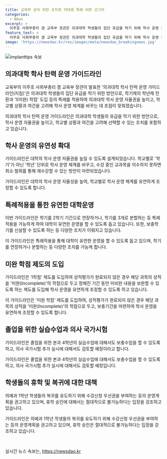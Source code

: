 ```yaml
---
title: 교육부 공익 위한 조치로 의대생 특혜 비판 선그어
categories:
  - News
excerpt: >
  이주호 사회부총리 겸 교육부 장관은 의과대학 학생들의 집단 유급을 막기 위해 학사 운영 가이드라인을 발표하고, 특례를 적용하여 F학점을 받더라도 보충수업을 통해 진급 가능하게 했다. 교육부는 대학의 학사 운영 자율권을 높이는데 초점을 맞추었으며, 의료 인력 수급 차질을 방지하고자 특례를 적용하고 있다. 하지만 의대생들의 실질적인 복귀와 수업 운영에는 미지수가 많은 상황이라는 지적이 있다. 또한, 교육부는 의예과 1학년 교과목에 대한 운영계획 수립을 권고하는 등 의대생들의 휴학 문제에 대한 입장을 재차 강조했다.
feature_text: >
  이주호 사회부총리 겸 교육부 장관은 의과대학 학생들의 집단 유급을 막기 위해 학사 운영 가이드라인을 발표하고, 특례를 적용하여 F학점을 받더라도 보충수업을 통해 진급 가능하게 했다. 교육부는 대학의 학사 운영 자율권을 높이는데 초점을 맞추었으며, 의료 인력 수급 차질을 방지하고자 특례를 적용하고 있다. 하지만 의대생들의 실질적인 복귀와 수업 운영에는 미지수가 많은 상황이라는 지적이 있다. 또한, 교육부는 의예과 1학년 교과목에 대한 운영계획 수립을 권고하는 등 의대생들의 휴학 문제에 대한 입장을 재차 강조했다.
image: 'https://newsdao.kr/res/images/meta/newsdao_breakingnews.jpg'
---
```


<p><img src="https://newsdao.kr/res/images/meta/newsdao_breakingnews.jpg" alt="implanttips 속보" /></p>

<h2 data-ke-size="size26">의과대학 학사 탄력 운영 가이드라인</h2>

<p>교육부의 이주호 사회부총리 겸 교육부 장관이 발표한 '의과대학 학사 탄력 운영 가이드라인(지침)'은 의과대학 학생들의 집단 유급을 막기 위한 방안으로, 학기제의 학년제 전환과 'I(미완) 학점' 도입 등의 특례를 적용하여 의과대학 학사 운영 자율권을 높이고, 학교별 상황과 여건을 고려해 학사 운영 체계를 바꾸는 데 초점이 맞춰졌습니다.</p>

<p data-ke-size="size16">의과대학 학사 탄력 운영 가이드라인은 의과대학 학생들의 유급을 막기 위한 방안으로, 학사 운영 자율권을 높이고, 학교별 상황과 여건을 고려해 선택할 수 있는 조치를 포함하고 있습니다.</p>

<h2 data-ke-size="size24">학사 운영의 유연성 확대</h2>

<p>가이드라인은 대학의 학사 운영 자율권을 높일 수 있도록 설계되었습니다. 학교별로 '학기'가 아닌 '학년' 단위로 학사 운영 체계를 바꾸고, 수강 중인 교과목을 이수하지 못하면 취소·철회를 통해 재수강할 수 있는 방안이 마련되었습니다.</p>

<p data-ke-size="size16">가이드라인은 대학의 학사 운영 자율성을 높여, 학교별로 학사 운영 체계를 유연하게 조정할 수 있도록 합니다.</p>

<h2 data-ke-size="size24">특례적용을 통한 유연한 대학운영</h2>

<p>이번 가이드라인은 학기를 2학기 기간으로 연장하거나, 학기를 3개로 분할하는 등 특례적용을 가능하게 하여 대학이 유연한 운영을 할 수 있도록 돕고 있습니다. 또한, 보충학기를 신설할 수 있도록 하는 등 다양한 조치가 이뤄지고 있습니다.</p>

<p data-ke-size="size16">이 가이드라인은 특례적용을 통해 대학이 유연한 운영을 할 수 있도록 돕고 있으며, 학기를 연장하거나 분할하는 등 다양한 조치를 가능케 합니다.</p>

<h2 data-ke-size="size24">미완 학점 제도의 도입</h2>

<p>가이드라인은 'I학점' 제도를 도입하여 성적평가가 완료되지 않은 경우 해당 과목의 성적을 '미완(Incomplete)'의 학점으로 두고 정해진 기간 동안 미비한 내용을 보완할 수 있도록 하는 제도를 도입해 학사 운영을 유연하게 조정할 수 있도록 하고 있습니다.</p>

<p data-ke-size="size16">이 가이드라인은 '미완 학점' 제도를 도입하여, 성적평가가 완료되지 않은 경우 해당 과목의 성적을 '미완(Incomplete)'의 학점으로 두고, 보충기간을 마련하여 학사 운영을 유연하게 조정할 수 있도록 합니다.</p>

<h2 data-ke-size="size24">졸업을 위한 실습수업과 의사 국가시험</h2>

<p>가이드라인은 졸업을 위한 본과 4학년의 실습수업에 대해서도 보충수업을 할 수 있도록 하고, 의사 국가시험 추가 실시에 대해서도 검토할 예정이라고 합니다.</p>

<p data-ke-size="size16">가이드라인은 졸업을 위한 본과 4학년의 실습수업에 대해서도 보충수업을 할 수 있도록 하고, 의사 국가시험 추가 실시에 대해서도 검토할 예정입니다.</p>

<h2 data-ke-size="size24">학생들의 휴학 및 복귀에 대한 대책</h2>

<p>의예과 1학년 학생들의 복귀를 유도하기 위해 수강신청 우선권을 부여하는 등의 운영계획을 권고하고 있으며, 휴학 승인에 대해서는 절대적으로 불가능하다는 입장을 강조하고 있습니다.</p>

<p data-ke-size="size16">가이드라인은 의예과 1학년 학생들의 복귀를 유도하기 위해 수강신청 우선권을 부여하는 등의 운영계획을 권고하고 있으며, 휴학 승인은 절대적으로 불가능하다는 입장을 강조하고 있습니다.</p>

<p data-ke-size="size16">&nbsp;</p>
실시간 뉴스 속보는, <a href="https://newsdao.kr" rel="dofollow">https://newsdao.kr</a>


